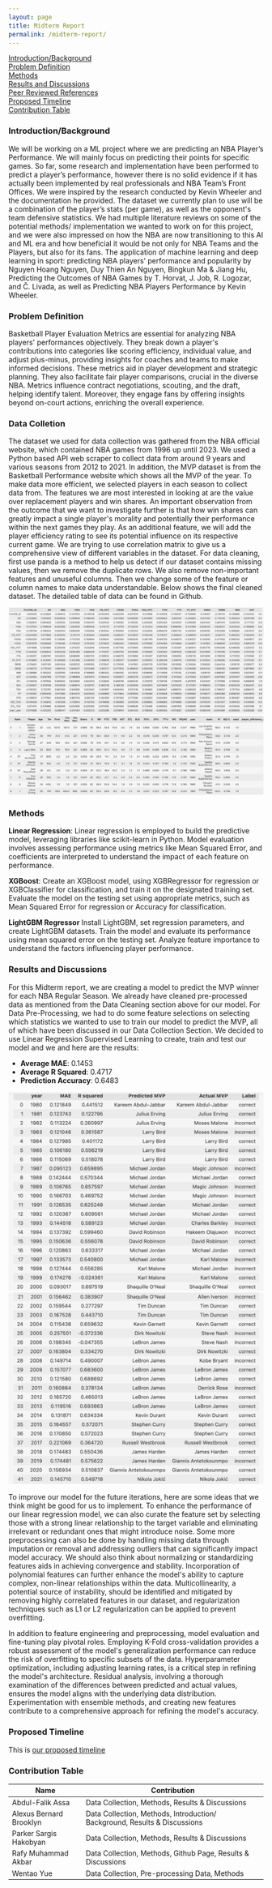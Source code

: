 ```yaml
---
layout: page
title: Midterm Report
permalink: /midterm-report/
---
```


[Introduction/Background](#introductionbackground) \
[Problem Definition](#problem-definition) \
[Methods](#methods) \
[Results and Discussions](#potential-results-and-discussions) \
[Peer Reviewed References](#peer-reviewed-references) \
[Proposed Timeline](#proposed-timeline) \
[Contribution Table](#contribution-table)

### **Introduction/Background**

We will be working on a ML project where we are predicting an NBA Player’s Performance. We will mainly focus on predicting their points for specific games. So far, some research and implementation have been performed to predict a player’s performance, however there is no solid evidence if it has actually been implemented by real professionals and NBA Team’s Front Offices. We were inspired by the research conducted by Kevin Wheeler and the documentation he provided. The dataset we currently plan to use will be a combination of the player’s stats (per game), as well as the opponent's team defensive statistics. We had multiple literature reviews on some of the potential methods/ implementation we wanted to work on for this project, and we were also impressed on how the NBA are now transitioning to this AI and ML era and how beneficial it would be not only for NBA Teams and the Players, but also for its fans. The application of machine learning and deep learning in sport: predicting NBA players’ performance and popularity by Nguyen Hoang Nguyen, Duy Thien An Nguyen, Bingkun Ma & Jiang Hu, Predicting the Outcomes of NBA Games by T. Horvat, J. Job, R. Logozar, and Č. Livada, as well as Predicting NBA Players Performance by Kevin Wheeler.

### **Problem Definition**

Basketball Player Evaluation Metrics are essential for analyzing NBA players' performances objectively. They break down a player's contributions into categories like scoring efficiency, individual value, and adjust plus-minus, providing insights for coaches and teams to make informed decisions. These metrics aid in player development and strategic planning. They also facilitate fair player comparisons, crucial in the diverse NBA. Metrics influence contract negotiations, scouting, and the draft, helping identify talent. Moreover, they engage fans by offering insights beyond on-court actions, enriching the overall experience.

### **Data Colletion**

The dataset we used for data collection was gathered from the NBA official website, which contained NBA games from 1996 up until 2023. We used a Python based API web scraper to collect data from around 9 years and various seasons from 2012 to 2021. In addition, the MVP dataset is from the Basketball Performance website which shows all the MVP of the year. To make data more efficient, we selected players in each season to collect data from. The features we are most interested in looking at are the value over replacement players and win shares. An important observation from the outcome that we want to investigate further is that how win shares can greatly impact a single player's morality and potentially their performance within the next games they play. As an additional feature, we will add the player efficiency rating to see its potential influence on its respective current game. We are trying to use correlation matrix to give us a comprehensive view of different variables in the dataset. For data cleaning, first use panda is a method to help us detect if our dataset contains missing values, then we remove the duplicate rows. We also remove non-important features and unuseful columns. Then we change some of the feature or column names to make data understandable. Below shows the final cleaned dataset. The detailed table of data can be found in Github.

![Data Collection](/data-collection.jpeg)
![Clean Data](/clean-data.jpeg)

### **Methods**

**Linear Regression**:
Linear regression is employed to build the predictive model, leveraging libraries like scikit-learn in Python. Model evaluation involves assessing performance using metrics like Mean Squared Error, and coefficients are interpreted to understand the impact of each feature on performance.

**XGBoost**:
Create an XGBoost model, using XGBRegressor for regression or XGBClassifier for classification, and train it on the designated training set. Evaluate the model on the testing set using appropriate metrics, such as Mean Squared Error for regression or Accuracy for classification.

**LightGBM Regressor**
Install LightGBM, set regression parameters, and create LightGBM datasets. Train the model and evaluate its performance using mean squared error on the testing set. Analyze feature importance to understand the factors influencing player performance.

### **Results and Discussions**

For this Midterm report, we are creating a model to predict the MVP winner for each NBA Regular Season. We already have cleaned pre-processed data as mentioned from the Data Cleaning section above for our model. For Data Pre-Processing, we had to do some feature selections on selecting which statistics we wanted to use to train our model to predict the MVP, all of which have been discussed in our Data Collection Section. We decided to use Linear Regression Supervised Learning to create, train and test our model and we and here are the results:

- **Average MAE**: 0.1453
- **Average R Squared**: 0.4717
- **Prediction Accuracy**: 0.6483

![Result 1](/result.png)
![Result 2](/result2.png)

To improve our model for the future iterations, here are some ideas that we think might be good for us to implement. To enhance the performance of our linear regression model, we can also curate the feature set by selecting those with a strong linear relationship to the target variable and eliminating irrelevant or redundant ones that might introduce noise. Some more preprocessing can also be done by handling missing data through imputation or removal and addressing outliers that can significantly impact model accuracy. We should also think about normalizing or standardizing features aids in achieving convergence and stability. Incorporation of polynomial features can further enhance the model's ability to capture complex, non-linear relationships within the data. Multicollinearity, a potential source of instability, should be identified and mitigated by removing highly correlated features in our dataset, and regularization techniques such as L1 or L2 regularization can be applied to prevent overfitting.

In addition to feature engineering and preprocessing, model evaluation and fine-tuning play pivotal roles. Employing K-Fold cross-validation provides a robust assessment of the model's generalization performance can reduce the risk of overfitting to specific subsets of the data. Hyperparameter optimization, including adjusting learning rates, is a critical step in refining the model's architecture. Residual analysis, involving a thorough examination of the differences between predicted and actual values, ensures the model aligns with the underlying data distribution. Experimentation with ensemble methods, and creating new features contribute to a comprehensive approach for refining the model's accuracy.

### **Proposed Timeline**

This is [our proposed timeline](https://docs.google.com/spreadsheets/d/1ZIS8XA_fs862QNVlRjXboMSVjAnlntGr/edit#gid=1490824648)

### **Contribution Table**

| Name                    | Contribution                                                              |
| ----------------------- | ------------------------------------------------------------------------- |
| Abdul-Falik Assa        | Data Collection, Methods, Results & Discussions                           |
| Alexus Bernard Brooklyn | Data Collection, Methods, Introduction/ Background, Results & Discussions |
| Parker Sargis Hakobyan  | Data Collection, Methods, Results & Discussions                           |
| Rafy Muhammad Akbar     | Data Collection, Methods, Github Page, Results & Discussions              |
| Wentao Yue              | Data Collection, Pre-processing Data, Methods                             |
